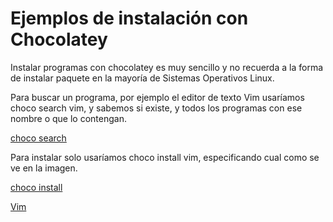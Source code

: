 # Ejemplos de instalación con Chocolatey
Instalar programas con chocolatey es muy sencillo y no recuerda a la forma de instalar paquete en la mayoría de Sistemas Operativos Linux.

Para buscar un programa, por ejemplo el editor de texto Vim usaríamos choco search vim, y sabemos si existe, y todos los programas con ese nombre o que lo contengan.

[choco search](imagenes/3.PNG)

Para instalar solo usaríamos choco install vim, especificando cual como se ve en la imagen.

[choco install](imagenes/4.PNG)

[Vim](imagenes/5.PNG)
